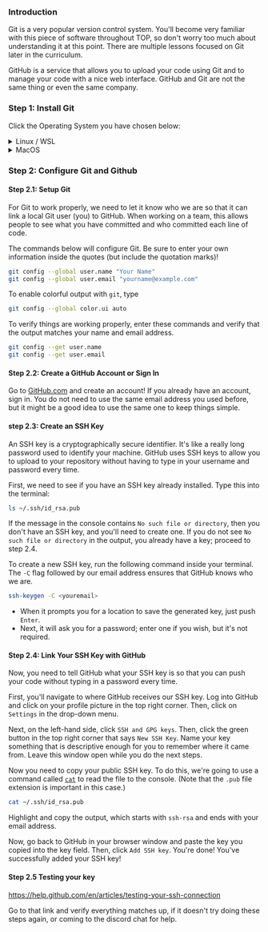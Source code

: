 ### Introduction

Git is a very popular version control system. You'll become very familiar with this piece of software throughout TOP, so don't worry too much about understanding it at this point. There are multiple lessons focused on Git later in the curriculum.

GitHub is a service that allows you to upload your code using Git and to manage your code with a nice web interface. GitHub and Git are not the same thing or even the same company.

### Step 1: Install Git

Click the Operating System you have chosen below:

<details markdown="block">
<summary class="dropDown-header">Linux / WSL
</summary>

#### Step 1.1: Update the system

Run these commands in the terminal to update the Linux system:

~~~bash
sudo apt update
sudo apt upgrade
~~~

#### Step 1.2: Install git

It's likely you have `git` installed already, but it won't hurt to try to install it again, you won't lose any configuration by doing this.

simply run the command 

~~~bash
sudo apt install git
~~~

</details>


<details markdown="block">
<summary class="dropDown-header">MacOS
</summary>

#### Step 1.1: Update Git

MacOS already comes with a version of Git, but you should update to the latest version. In the terminal, type

~~~bash
brew install git
~~~

This will install the latest version of Git. Easy, right?

</details>

### Step 2: Configure Git and Github

#### Step 2.1: Setup Git

For Git to work properly, we need to let it know who we are so that it can link a local Git user (you) to GitHub. When working on a team, this allows people to see what you have committed and who committed each line of code.

The commands below will configure Git. Be sure to enter your own information inside the quotes (but include the quotation marks)!

~~~bash
git config --global user.name "Your Name"
git config --global user.email "yourname@example.com"
~~~

To enable colorful output with `git`, type

~~~bash
git config --global color.ui auto
~~~

To verify things are working properly, enter these commands and verify that the output matches your name and email address.

~~~bash
git config --get user.name
git config --get user.email
~~~

#### Step 2.2: Create a GitHub Account or Sign In

Go to [GitHub.com](https://github.com/) and create an account! If you already have an account, sign in. You do not need to use the same email address you used before, but it might be a good idea to use the same one to keep things simple.

#### step 2.3: Create an SSH Key

An SSH key is a cryptographically secure identifier. It's like a really long password used to identify your machine. GitHub uses SSH keys to allow you to upload to your repository without having to type in your username and password every time.

First, we need to see if you have an SSH key already installed. Type this into the terminal:

~~~bash
ls ~/.ssh/id_rsa.pub
~~~

If the message in the console contains `No such file or directory`, then you don't have an SSH key, and you'll need to create one. If you do not see `No such file or directory` in the output, you already have a key; proceed to step 2.4.

To create a new SSH key, run the following command inside your terminal. The `-C` flag followed by our email address ensures that GitHub knows who we are.

~~~bash
ssh-keygen -C <youremail>
~~~

* When it prompts you for a location to save the generated key, just push `Enter`.
* Next, it will ask you for a password; enter one if you wish, but it's not required.

#### Step 2.4: Link Your SSH Key with GitHub

Now, you need to tell GitHub what your SSH key is so that you can push your code without typing in a password every time.

First, you'll navigate to where GitHub receives our SSH key. Log into GitHub and click on your profile picture in the top right corner. Then, click on `Settings` in the drop-down menu. 

Next, on the left-hand side, click `SSH and GPG keys`. Then, click the green button in the top right corner that says `New SSH Key`. Name your key something that is descriptive enough for you to remember where it came from. Leave this window open while you do the next steps.

Now you need to copy your public SSH key. To do this, we're going to use a command called [`cat`](http://www.linfo.org/cat.html) to read the file to the console. (Note that the `.pub` file extension is important in this case.)

~~~bash
cat ~/.ssh/id_rsa.pub
~~~

Highlight and copy the output, which starts with `ssh-rsa` and ends with your email address. 

Now, go back to GitHub in your browser window and paste the key you copied into the key field. Then, click `Add SSH key`. You're done! You've successfully added your SSH key!

#### Step 2.5 Testing your key

https://help.github.com/en/articles/testing-your-ssh-connection

Go to that link and verify everything matches up, if it doesn't try doing these steps again, or coming to the discord chat for help. 

